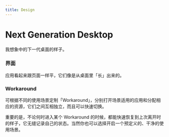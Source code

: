 ```yaml
---
title: Design
---
```



Next Generation Desktop
=======================


我想象中的下一代桌面的样子。

### 界面

应用看起来跟页面一样平，它们像是从桌面里「长」出来的。

### Workaround

可根据不同的使用场景定制「Workaround」，分别打开场景适用的应用和分配相应的资源，它们之间互相独立，而且可以快速切换。

重要的是，不论何时进入某个 Workaround 的时候，都能快速恢复到上次离开时的样子，它无缝记录自己的状态。当然你也可以选择开启一个预定义的、干净的使用场景。

